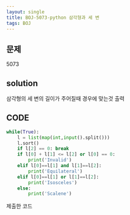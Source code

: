```yaml
---
layout: single
title: BOJ-5073-python 삼각형과 세 변
tags: BOJ
---
```


## 문제  
5073

## solution  
삼각형의 세 변의 길이가 주어질때 경우에 맞는것 출력

## CODE  

```python
while(True):
    l = list(map(int,input().split()))
    l.sort()
    if l[2] == 0: break
    if l[0] + l[1] <= l[2] or l[0] == 0:
        print('Invalid')
    elif l[0]==l[1] and l[1]==l[2]:
        print('Equilateral')
    elif l[0]==l[1] or l[1]==l[2]:
        print('Isosceles')
    else:
        print('Scalene')
```
제출한 코드